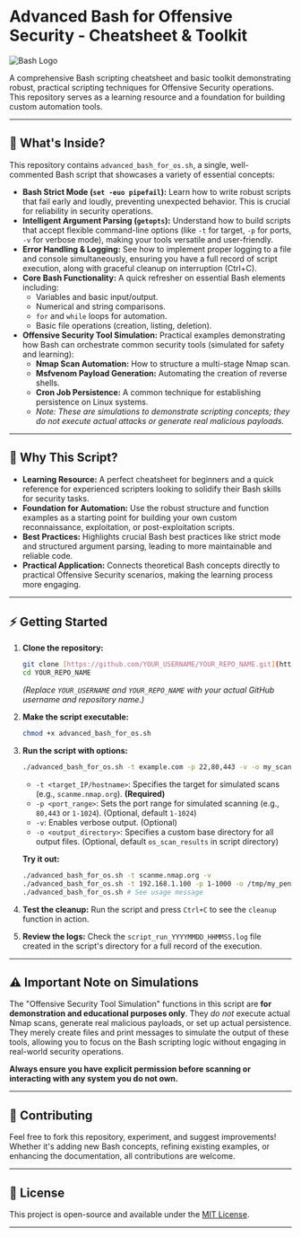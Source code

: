 # Advanced Bash for Offensive Security - Cheatsheet & Toolkit

![Bash Logo](https://upload.wikimedia.org/wikipedia/commons/thumb/8/88/Bash_Logo_PNG.png/640px-Bash_Logo_PNG.png)

A comprehensive Bash scripting cheatsheet and basic toolkit demonstrating robust, practical scripting techniques for Offensive Security operations. This repository serves as a learning resource and a foundation for building custom automation tools.

---

## 🚀 What's Inside?

This repository contains `advanced_bash_for_os.sh`, a single, well-commented Bash script that showcases a variety of essential concepts:

-   **Bash Strict Mode (`set -euo pipefail`):** Learn how to write robust scripts that fail early and loudly, preventing unexpected behavior. This is crucial for reliability in security operations.
-   **Intelligent Argument Parsing (`getopts`):** Understand how to build scripts that accept flexible command-line options (like `-t` for target, `-p` for ports, `-v` for verbose mode), making your tools versatile and user-friendly.
-   **Error Handling & Logging:** See how to implement proper logging to a file and console simultaneously, ensuring you have a full record of script execution, along with graceful cleanup on interruption (Ctrl+C).
-   **Core Bash Functionality:** A quick refresher on essential Bash elements including:
    -   Variables and basic input/output.
    -   Numerical and string comparisons.
    -   `for` and `while` loops for automation.
    -   Basic file operations (creation, listing, deletion).
-   **Offensive Security Tool Simulation:** Practical examples demonstrating how Bash can orchestrate common security tools (simulated for safety and learning):
    -   **Nmap Scan Automation:** How to structure a multi-stage Nmap scan.
    -   **Msfvenom Payload Generation:** Automating the creation of reverse shells.
    -   **Cron Job Persistence:** A common technique for establishing persistence on Linux systems.
    -   *Note: These are simulations to demonstrate scripting concepts; they do not execute actual attacks or generate real malicious payloads.*

---

## 🎯 Why This Script?

-   **Learning Resource:** A perfect cheatsheet for beginners and a quick reference for experienced scripters looking to solidify their Bash skills for security tasks.
-   **Foundation for Automation:** Use the robust structure and function examples as a starting point for building your own custom reconnaissance, exploitation, or post-exploitation scripts.
-   **Best Practices:** Highlights crucial Bash best practices like strict mode and structured argument parsing, leading to more maintainable and reliable code.
-   **Practical Application:** Connects theoretical Bash concepts directly to practical Offensive Security scenarios, making the learning process more engaging.

---

## ⚡ Getting Started

1.  **Clone the repository:**
    ```bash
    git clone [https://github.com/YOUR_USERNAME/YOUR_REPO_NAME.git](https://github.com/YOUR_USERNAME/YOUR_REPO_NAME.git)
    cd YOUR_REPO_NAME
    ```
    *(Replace `YOUR_USERNAME` and `YOUR_REPO_NAME` with your actual GitHub username and repository name.)*

2.  **Make the script executable:**
    ```bash
    chmod +x advanced_bash_for_os.sh
    ```

3.  **Run the script with options:**
    ```bash
    ./advanced_bash_for_os.sh -t example.com -p 22,80,443 -v -o my_scan_results
    ```
    -   `-t <target_IP/hostname>`: Specifies the target for simulated scans (e.g., `scanme.nmap.org`). **(Required)**
    -   `-p <port_range>`: Sets the port range for simulated scanning (e.g., `80,443` or `1-1024`). (Optional, default `1-1024`)
    -   `-v`: Enables verbose output. (Optional)
    -   `-o <output_directory>`: Specifies a custom base directory for all output files. (Optional, default `os_scan_results` in script directory)

    **Try it out:**
    ```bash
    ./advanced_bash_for_os.sh -t scanme.nmap.org -v
    ./advanced_bash_for_os.sh -t 192.168.1.100 -p 1-1000 -o /tmp/my_pentest_data
    ./advanced_bash_for_os.sh # See usage message
    ```

4.  **Test the cleanup:** Run the script and press `Ctrl+C` to see the `cleanup` function in action.

5.  **Review the logs:** Check the `script_run_YYYYMMDD_HHMMSS.log` file created in the script's directory for a full record of the execution.

---

## ⚠️ Important Note on Simulations

The "Offensive Security Tool Simulation" functions in this script are **for demonstration and educational purposes only**. They *do not* execute actual Nmap scans, generate real malicious payloads, or set up actual persistence. They merely create files and print messages to simulate the output of these tools, allowing you to focus on the Bash scripting logic without engaging in real-world security operations.

**Always ensure you have explicit permission before scanning or interacting with any system you do not own.**

---

## 🤝 Contributing

Feel free to fork this repository, experiment, and suggest improvements! Whether it's adding new Bash concepts, refining existing examples, or enhancing the documentation, all contributions are welcome.

---

## 📜 License

This project is open-source and available under the [MIT License](LICENSE).

---

